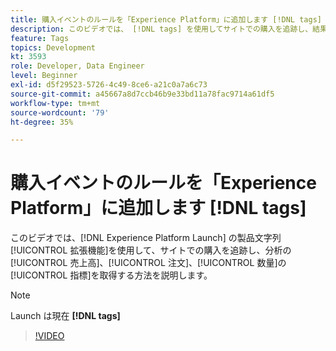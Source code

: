 ```yaml
---
title: 購入イベントのルールを「Experience Platform」に追加します [!DNL tags]
description: このビデオでは、 [!DNL tags] を使用してサイトでの購入を追跡し、結果として売上高、注文件数、数量の指標を分析で追跡できます。
feature: Tags
topics: Development
kt: 3593
role: Developer, Data Engineer
level: Beginner
exl-id: d5f29523-5726-4c49-8ce6-a21c0a7a6c73
source-git-commit: a45667a8d7ccb46b9e33bd11a78fac9714a61df5
workflow-type: tm+mt
source-wordcount: '79'
ht-degree: 35%

---
```


# 購入イベントのルールを「Experience Platform」に追加します [!DNL tags]

このビデオでは、[!DNL Experience Platform Launch] の製品文字列[!UICONTROL 拡張機能]を使用して、サイトでの購入を追跡し、分析の[!UICONTROL 売上高]、[!UICONTROL 注文]、[!UICONTROL 数量]の[!UICONTROL 指標]を取得する方法を説明します。

>[!NOTE]
>
> Launch は現在 **[!DNL tags]**

>[!VIDEO](https://video.tv.adobe.com/v/28766/?quality=12&learn=on)
